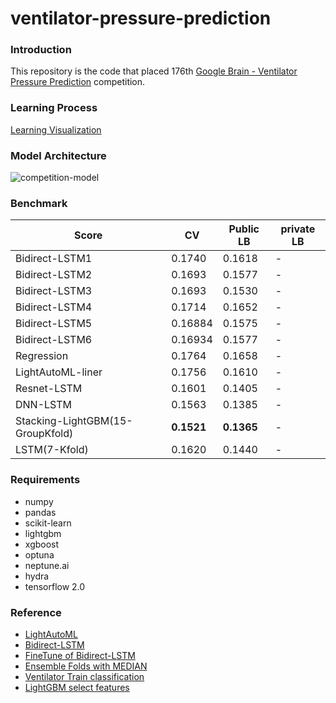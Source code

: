 # ventilator-pressure-prediction

### Introduction
This repository is the code that placed 176th [Google Brain - Ventilator Pressure Prediction](https://www.kaggle.com/c/ventilator-pressure-prediction) competition.

### Learning Process
[Learning Visualization](https://app.neptune.ai/ds-wook/ventilator-pressure/experiments?split=bth&dash=charts&viewId=standard-view)

### Model Architecture
![competition-model](https://user-images.githubusercontent.com/46340424/140233073-6f876ebb-ac66-4e28-a9f1-b27e08a15443.png)

### Benchmark
|Score|CV|Public LB|private LB|
|-----|--|------|-------|
|Bidirect-LSTM1|0.1740|0.1618|-
|Bidirect-LSTM2|0.1693|0.1577|-|
|Bidirect-LSTM3|0.1693|0.1530|-|
|Bidirect-LSTM4|0.1714|0.1652|-|
|Bidirect-LSTM5|0.16884|0.1575|-|
|Bidirect-LSTM6|0.16934|0.1577|-|
|Regression|0.1764|0.1658|-|
|LightAutoML-liner|0.1756|0.1610|-|
|Resnet-LSTM|0.1601|0.1405|-|
|DNN-LSTM|0.1563|0.1385|-|
|Stacking-LightGBM(15-GroupKfold)|**0.1521**|**0.1365**|-|
|LSTM(7-Kfold)|0.1620|0.1440|-|


### Requirements
+ numpy
+ pandas
+ scikit-learn
+ lightgbm
+ xgboost
+ optuna
+ neptune.ai
+ hydra
+ tensorflow 2.0


### Reference
+ [LightAutoML](https://www.kaggle.com/tsano430/lightautoml-bidirectional-lstm)
+ [Bidirect-LSTM](https://www.kaggle.com/tsano430/tensor-bidirect-lstm-n-splits-10)
+ [FineTune of Bidirect-LSTM](https://www.kaggle.com/tenffe/finetune-of-tensorflow-bidirectional-lstm)
+ [Ensemble Folds with MEDIAN](https://www.kaggle.com/cdeotte/ensemble-folds-with-median-0-153)
+ [Ventilator Train classification](https://www.kaggle.com/takamichitoda/ventilator-train-classification)
+ [LightGBM select features](https://www.kaggle.com/alexxanderlarko/lgbm-sel-feat-1)
